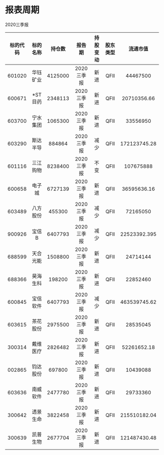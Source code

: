 # 报表周期 

2020三季报

| 标的代码 | 标的名称 | 持仓数 | 报告期 | 持股变动 | 股东类型 | 流通市值 |
|:--:|:--:|:--:|:--:|:--:|:--:|:--:|
|601020|华钰矿业|4125000|2020三季报|新进|QFII|44467500|
|600671|*ST目药|2348113|2020三季报|新进|QFII|20710356.66|
|603700|宁水集团|1065300|2020三季报|新进|QFII|33556950|
|603290|斯达半导|884864|2020三季报|减少|QFII|172123745.28|
|601116|三江购物|8238400|2020三季报|不变|QFII|107675888|
|600658|电子城|6727139|2020三季报|新进|QFII|36595636.16|
|603489|八方股份|455300|2020三季报|减少|QFII|72165050|
|900926|宝信B|6407793|2020三季报|减少|QFII|22523392.395|
|688599|天合光能|1508800|2020三季报|新进|QFII|24714144|
|688366|昊海生科|198200|2020三季报|新进|QFII|22852460|
|600845|宝信软件|6407793|2020三季报|减少|QFII|463539745.62|
|603615|茶花股份|2975500|2020三季报|新进|QFII|28535045|
|300314|戴维医疗|2826482|2020三季报|新进|QFII|52261652.18|
|002865|钧达股份|697800|2020三季报|新进|QFII|10439088|
|603636|南威软件|2477780|2020三季报|新进|QFII|29733360|
|300642|透景生命|3822458|2020三季报|新进|QFII|215510182.04|
|300639|凯普生物|2677704|2020三季报|新进|QFII|121487430.48|